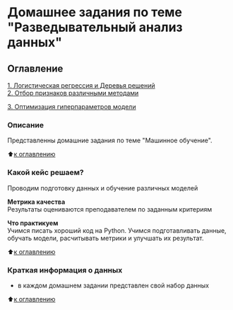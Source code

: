 # Домашнее задания по теме "Разведывательный анализ данных"

## Оглавление  
[1. Логистическая регрессия и Деревья решений](https://github.com/OlesyaNori/sf_datasciense/blob/main/Homework%20ML/ML3.ipynb)  
[2. Отбор признаков различными методами](https://github.com/OlesyaNori/sf_datasciense/blob/main/Homework%20ML/ML6.ipynb)

[3. Оптимизация гиперпараметров модели](https://github.com/OlesyaNori/sf_datasciense/blob/main/Homework%20ML/ML7.ipynb)  

### Описание    
Представленны домашние задания по теме "Машинное обучение". 

:arrow_up:[к оглавлению](#Оглавление)


### Какой кейс решаем?    
Проводим подготовку данных и обучение различных моделей

**Метрика качества**     
Результаты оцениваются преподавателем по заданным критериям

**Что практикуем**     
Учимся писать хороший код на Python.
Учимся подготавливать данные, обучать модели, расчитывать метрики и улучшать их результат.

:arrow_up:[к оглавлению](#Оглавление)

### Краткая информация о данных

- в каждом домашнем задании представлен свой набор данных

:arrow_up:[к оглавлению](#Оглавление)




